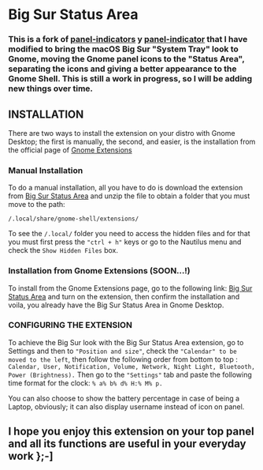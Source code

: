 # Big Sur Status Area

### This is a fork of __[panel-indicators](https://github.com/lvitals/panel-indicators "lvitals Repository")__ y __[panel-indicator](https://github.com/lenuswalker/panel-indicators "lenuswalker Repository")__ that I have modified to bring the macOS Big Sur "System Tray" look to Gnome, moving the Gnome panel icons to the "Status Area", separating the icons and giving a better appearance to the Gnome Shell. This is still a work in progress, so I will be adding new things over time.



## INSTALLATION


There are two ways to install the extension on your distro with Gnome Desktop; the first is manually, the second, and easier, is the installation from the official page of [Gnome Extensions](https://extensions.gnome.org/)

### Manual Installation

To do a manual installation, all you have to do is download the extension from [Big Sur Status Area](https://www.pling.com/p/1427290/ "Big Sur Status Area on Gnome Look") and unzip the file to obtain a folder that you must move to the path: 

`/.local/share/gnome-shell/extensions/`

To see the `/.local/` folder you need to access the hidden files and for that you must first press the `"ctrl + h"` keys or go to the Nautilus menu and check the `Show Hidden Files` box.


### Installation from Gnome Extensions (SOON...!)

To install from the Gnome Extensions page, go to the following link: [Big Sur Status Area](https://extensions.gnome.org/ "Big Sur Status Area on Gnome Extensions") and turn on the extension, then confirm the installation and voila, you already have the Big Sur Status Area in Gnome Desktop.


### CONFIGURING THE EXTENSION

To achieve the Big Sur look with the Big Sur Status Area extension, go to Settings and then to `"Position and size"`, check the `"Calendar" to be moved to the left`, then follow the following order from bottom to top : `Calendar, User, Notification, Volume, Network, Night Light, Bluetooth, Power (Brightness).`
Then go to the `"Settings"` tab and paste the following time format for the clock: `% a% b% d% H:% M% p.`

You can also choose to show the battery percentage in case of being a Laptop, obviously; it can also display username instead of icon on panel.


## I hope you enjoy this extension on your top panel and all its functions are useful in your everyday work };-]
